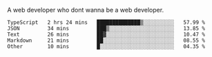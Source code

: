 A web developer who dont wanna be a web developer.

<!--START_SECTION:waka-->

```text
TypeScript   2 hrs 24 mins   ██████████████▒░░░░░░░░░░   57.99 %
JSON         34 mins         ███▒░░░░░░░░░░░░░░░░░░░░░   13.85 %
Text         26 mins         ██▓░░░░░░░░░░░░░░░░░░░░░░   10.47 %
Markdown     21 mins         ██░░░░░░░░░░░░░░░░░░░░░░░   08.55 %
Other        10 mins         █░░░░░░░░░░░░░░░░░░░░░░░░   04.35 %
```

<!--END_SECTION:waka-->
